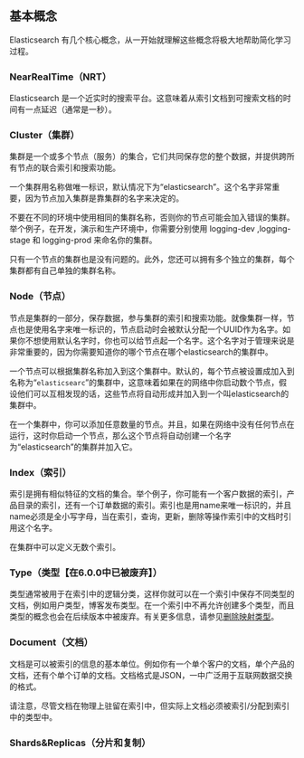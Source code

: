 ## 基本概念

Elasticsearch 有几个核心概念，从一开始就理解这些概念将极大地帮助简化学习过程。

### NearRealTime（NRT）

Elasticsearch 是一个近实时的搜索平台。这意味着从索引文档到可搜索文档的时间有一点延迟（通常是一秒）。

### Cluster（集群）

集群是一个或多个节点（服务）的集合，它们共同保存您的整个数据，并提供跨所有节点的联合索引和搜索功能。

一个集群用名称做唯一标识，默认情况下为“elasticsearch”。这个名字非常重要，因为节点加入集群是靠集群的名字来决定的。

不要在不同的环境中使用相同的集群名称，否则你的节点可能会加入错误的集群。举个例子，在开发，演示和生产环境中，你需要分别使用  logging-dev ,logging-stage 和 logging-prod 来命名你的集群。

只有一个节点的集群也是没有问题的。此外，您还可以拥有多个独立的集群，每个集群都有自己单独的集群名称。

### Node（节点）

节点是集群的一部分，保存数据，参与集群的索引和搜索功能。就像集群一样，节点也是使用名字来唯一标识的，节点启动时会被默认分配一个UUID作为名字。如果你不想使用默认名字时，你也可以给节点起一个名字。这个名字对于管理来说是非常重要的，因为你需要知道你的哪个节点在哪个elasticsearch的集群中。

一个节点可以根据集群名称加入到这个集群中。默认的，每个节点被设置成加入到名称为“`elasticsearc`”的集群中，这意味着如果在的网络中你启动数个节点，假设他们可以互相发现的话，这些节点将自动形成并加入到一个叫elasticsearch的集群中。

在一个集群中，你可以添加任意数量的节点。并且，如果在网络中没有任何节点在运行，这时你启动一个节点，那么这个节点将自动创建一个名字为“elasticsearch”的集群并加入它。

### Index（索引）

索引是拥有相似特征的文档的集合。举个例子，你可能有一个客户数据的索引，产品目录的索引，还有一个订单数据的索引。索引也是用name来唯一标识的，并且name必须是全小写字母，当在索引，查询，更新，删除等操作索引中的文档时引用这个名字。

在集群中可以定义无数个索引。

### Type（类型【在6.0.0中已被废弃】）

类型通常被用于在索引中的逻辑分类，这样你就可以在一个索引中保存不同类型的文档，例如用户类型，博客发布类型。在一个索引中不再允许创建多个类型，而且类型的概念也会在后续版本中被废弃。有关更多信息，请参见[删除映射类型](https://www.elastic.co/guide/en/elasticsearch/reference/current/removal-of-types.html)。

### Document（文档）

文档是可以被索引的信息的基本单位。例如你有一个单个客户的文档，单个产品的文档，还有个单个订单的文档。文档格式是JSON，一中广泛用于互联网数据交换的格式。

请注意，尽管文档在物理上驻留在索引中，但实际上文档必须被索引/分配到索引中的类型中。

### Shards&Replicas（分片和复制）








